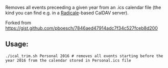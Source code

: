 Removes all events preceeding a given year from an .ics calendar file (the kind you can find e.g. in a [Radicale](http://radicale.org/)-based CalDAV server).

Forked from https://gist.github.com/pboesch/7846aed47914adc7f34c527fceb8d200

## Usage:

```
./ical_trim.sh Personal 2016 # removes all events starting before the year 2016 from the calendar stored in Personal.ics file
```
